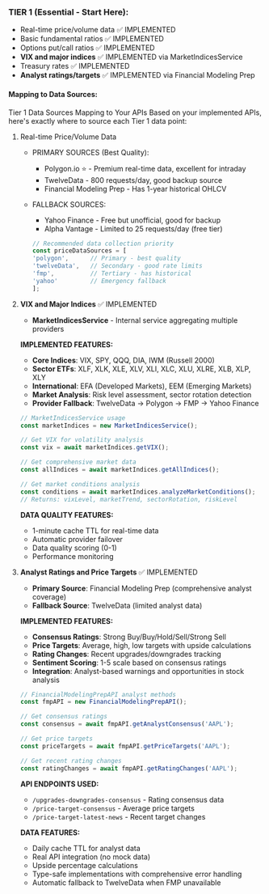 ### TIER 1 (Essential - Start Here):

- Real-time price/volume data ✅ IMPLEMENTED
- Basic fundamental ratios ✅ IMPLEMENTED
- Options put/call ratios ✅ IMPLEMENTED
- **VIX and major indices** ✅ IMPLEMENTED via MarketIndicesService
- Treasury rates ✅ IMPLEMENTED
- **Analyst ratings/targets** ✅ IMPLEMENTED via Financial Modeling Prep

#### Mapping to Data Sources:
Tier 1 Data Sources Mapping to Your APIs
Based on your implemented APIs, here's exactly where to source each Tier 1 data point:
1. Real-time Price/Volume Data
   - PRIMARY SOURCES (Best Quality):
        - Polygon.io ⭐ - Premium real-time data, excellent for intraday
        - TwelveData - 800 requests/day, good backup source
        - Financial Modeling Prep - Has 1-year historical OHLCV

   - FALLBACK SOURCES:
        - Yahoo Finance - Free but unofficial, good for backup
        - Alpha Vantage - Limited to 25 requests/day (free tier)

     ```typescript
     // Recommended data collection priority
     const priceDataSources = [
     'polygon',      // Primary - best quality
     'twelveData',   // Secondary - good rate limits
     'fmp',          // Tertiary - has historical
     'yahoo'         // Emergency fallback
     ];
     ```

2. **VIX and Major Indices** ✅ IMPLEMENTED
   - **MarketIndicesService** - Internal service aggregating multiple providers

   **IMPLEMENTED FEATURES:**
   - **Core Indices**: VIX, SPY, QQQ, DIA, IWM (Russell 2000)
   - **Sector ETFs**: XLF, XLK, XLE, XLV, XLI, XLC, XLU, XLRE, XLB, XLP, XLY
   - **International**: EFA (Developed Markets), EEM (Emerging Markets)
   - **Market Analysis**: Risk level assessment, sector rotation detection
   - **Provider Fallback**: TwelveData → Polygon → FMP → Yahoo Finance

   ```typescript
   // MarketIndicesService usage
   const marketIndices = new MarketIndicesService();

   // Get VIX for volatility analysis
   const vix = await marketIndices.getVIX();

   // Get comprehensive market data
   const allIndices = await marketIndices.getAllIndices();

   // Get market conditions analysis
   const conditions = await marketIndices.analyzeMarketConditions();
   // Returns: vixLevel, marketTrend, sectorRotation, riskLevel
   ```

   **DATA QUALITY FEATURES:**
   - 1-minute cache TTL for real-time data
   - Automatic provider failover
   - Data quality scoring (0-1)
   - Performance monitoring

3. **Analyst Ratings and Price Targets** ✅ IMPLEMENTED
   - **Primary Source**: Financial Modeling Prep (comprehensive analyst coverage)
   - **Fallback Source**: TwelveData (limited analyst data)

   **IMPLEMENTED FEATURES:**
   - **Consensus Ratings**: Strong Buy/Buy/Hold/Sell/Strong Sell
   - **Price Targets**: Average, high, low targets with upside calculations
   - **Rating Changes**: Recent upgrades/downgrades tracking
   - **Sentiment Scoring**: 1-5 scale based on consensus ratings
   - **Integration**: Analyst-based warnings and opportunities in stock analysis

   ```typescript
   // FinancialModelingPrepAPI analyst methods
   const fmpAPI = new FinancialModelingPrepAPI();

   // Get consensus ratings
   const consensus = await fmpAPI.getAnalystConsensus('AAPL');

   // Get price targets
   const priceTargets = await fmpAPI.getPriceTargets('AAPL');

   // Get recent rating changes
   const ratingChanges = await fmpAPI.getRatingChanges('AAPL');
   ```

   **API ENDPOINTS USED:**
   - `/upgrades-downgrades-consensus` - Rating consensus data
   - `/price-target-consensus` - Average price targets
   - `/price-target-latest-news` - Recent target changes

   **DATA FEATURES:**
   - Daily cache TTL for analyst data
   - Real API integration (no mock data)
   - Upside percentage calculations
   - Type-safe implementations with comprehensive error handling
   - Automatic fallback to TwelveData when FMP unavailable